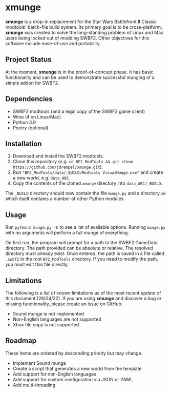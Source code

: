 # xmunge

**xmunge** is a drop-in replacement for the Star Wars Battlefront II Classic modtools' batch-file build system.
Its primary goal is to be cross-platform; **xmunge** was created to solve the long-standing problem of Linux and Mac
users being locked out of modding SWBF2.
Other objectives for this software include ease-of-use and portability.

## Project Status

At the moment, **xmunge** is in the proof-of-concept phase. It has basic functionality and can be used to demonstrate
successful munging of a simple addon for SWBF2.

## Dependencies

- SWBF2 modtools (and a legal copy of the SWBF2 game client)
- Wine (if on Linux/Mac)
- Python 3.9
- Poetry (optional)

## Installation

1. Download and install the SWBF2 modtools.
2. Clone this repository (e.g. `cd BF2_ModTools && git clone https://github.com/jdrempel/xmunge.git`).
3. Run `"BF2_ModTools/data/_BUILD/Modtools VisualMunge.exe"` and create a new world, e.g. `data_ABC`.
4. Copy the contents of the cloned `xmunge` directory into `data_ABC/_BUILD`.

The `_BUILD` directory should now contain the file `munge.py` and a directory `xm` which itself contains a number of
other Python modules.

## Usage

Run `python3 munge.py -h` to see a list of available options. Running `munge.py` with no arguments will perform a full 
munge of everything.

On first run, the program will prompt for a path to the SWBF2 GameData directory. The path provided
can be absolute or relative. The resolved directory must already exist. Once entered, the path is saved in a file called
`.swbf2` in the root `BF2_ModTools` directory. If you need to modify the path, you must edit this file directly.

## Limitations

The following is a list of known limitations as of the most recent update of this document (28/04/22). If you are using
**xmunge** and discover a bug or missing functionality, please create an issue on GitHub.

- Sound munge is not implemented
- Non-English languages are not supported
- Xbox file copy is not supported

## Roadmap

These items are ordered by descending priority but may change.

- Implement Sound munge
- Create a script that generates a new world from the template
- Add support for non-English languages
- Add support for custom configuration via JSON or YAML
- Add multi-threading
